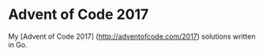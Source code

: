 # Advent of Code 2017

My [Advent of Code 2017] (http://adventofcode.com/2017) solutions written in Go.